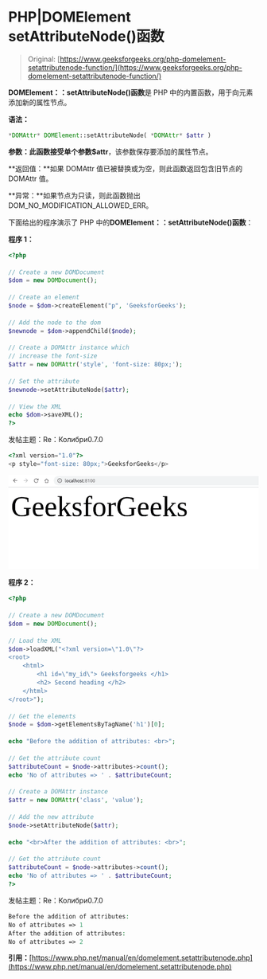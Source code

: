 # PHP|DOMElement setAttributeNode()函数

> Original: [https://www.geeksforgeeks.org/php-domelement-setattributenode-function/](https://www.geeksforgeeks.org/php-domelement-setattributenode-function/)

**DOMElement：：setAttributeNode()函数**是 PHP 中的内置函数，用于向元素添加新的属性节点。

**语法：**

```php
*DOMAttr* DOMElement::setAttributeNode( *DOMAttr* $attr )
```

**参数：**此函数接受单个参数**$attr**，该参数保存要添加的属性节点。

**返回值：**如果 DOMAttr 值已被替换或为空，则此函数返回包含旧节点的 DOMAttr 值。

**异常：**如果节点为只读，则此函数抛出 DOM_NO_MODIFICATION_ALLOWED_ERR。

下面给出的程序演示了 PHP 中的**DOMElement：：setAttributeNode()函数**：

**程序 1：**

```php
<?php

// Create a new DOMDocument
$dom = new DOMDocument();

// Create an element
$node = $dom->createElement("p", 'GeeksforGeeks');

// Add the node to the dom
$newnode = $dom->appendChild($node);

// Create a DOMAttr instance which
// increase the font-size
$attr = new DOMAttr('style', 'font-size: 80px;');

// Set the attribute
$newnode->setAttributeNode($attr);

// View the XML
echo $dom->saveXML();
?>
```

发帖主题：Re：Колибри0.7.0

```php
<?xml version="1.0"?>
<p style="font-size: 80px;">GeeksforGeeks</p>
```

![](img/227503dbb758e2fee59d0e04930c8484.png)

**程序 2：**

```php
<?php

// Create a new DOMDocument
$dom = new DOMDocument();

// Load the XML
$dom->loadXML("<?xml version=\"1.0\"?>
<root>
    <html>
        <h1 id=\"my_id\"> Geeksforgeeks </h1>
        <h2> Second heading </h2>
    </html>
</root>");

// Get the elements
$node = $dom->getElementsByTagName('h1')[0];

echo "Before the addition of attributes: <br>";

// Get the attribute count
$attributeCount = $node->attributes->count();
echo 'No of attributes => ' . $attributeCount;

// Create a DOMAttr instance
$attr = new DOMAttr('class', 'value');

// Add the new attribute
$node->setAttributeNode($attr);

echo "<br>After the addition of attributes: <br>";

// Get the attribute count
$attributeCount = $node->attributes->count();
echo 'No of attributes => ' . $attributeCount;
?>
```

发帖主题：Re：Колибри0.7.0

```php
Before the addition of attributes:
No of attributes => 1
After the addition of attributes:
No of attributes => 2
```

**引用：**[https://www.php.net/manual/en/domelement.setattributenode.php](https://www.php.net/manual/en/domelement.setattributenode.php)